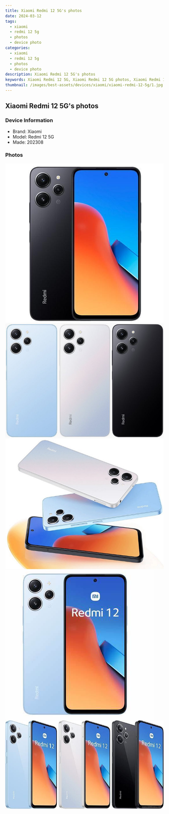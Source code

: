 ```yaml
---
title: Xiaomi Redmi 12 5G's photos
date: 2024-03-12
tags: 
  - xiaomi
  - redmi 12 5g
  - photos
  - device photo
categories: 
  - xiaomi
  - redmi 12 5g
  - photos
  - device photo
description: Xiaomi Redmi 12 5G's photos
keywords: Xiaomi Redmi 12 5G, Xiaomi Redmi 12 5G photos, Xiaomi Redmi 12 5G device photo
thumbnail: /images/best-assets/devices/xiaomi/xiaomi-redmi-12-5g/1.jpg
---
```


## Xiaomi Redmi 12 5G's photos

### Device Information

- Brand: Xiaomi
- Model: Redmi 12 5G
- Made: 202308

### Photos

![/images/best-assets/devices/xiaomi/xiaomi-redmi-12-5g/1.jpg](/images/best-assets/devices/xiaomi/xiaomi-redmi-12-5g/1.jpg)
![/images/best-assets/devices/xiaomi/xiaomi-redmi-12-5g/2.jpg](/images/best-assets/devices/xiaomi/xiaomi-redmi-12-5g/2.jpg)
![/images/best-assets/devices/xiaomi/xiaomi-redmi-12-5g/3.jpg](/images/best-assets/devices/xiaomi/xiaomi-redmi-12-5g/3.jpg)
![/images/best-assets/devices/xiaomi/xiaomi-redmi-12-5g/4.jpg](/images/best-assets/devices/xiaomi/xiaomi-redmi-12-5g/4.jpg)
![/images/best-assets/devices/xiaomi/xiaomi-redmi-12-5g/5.jpg](/images/best-assets/devices/xiaomi/xiaomi-redmi-12-5g/5.jpg)
